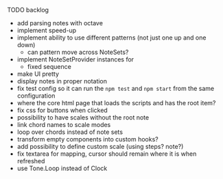 TODO backlog
* add parsing notes with octave
* implement speed-up
* implement ability to use different patterns (not just one up and one down)
  * can pattern move across NoteSets? 
* implement NoteSetProvider instances for
  * fixed sequence
* make UI pretty
* display notes in proper notation
* fix test config so it can run the `npm test` and `npm start` from the same configuration
* where the core html page that loads the scripts and has the root item?
* fix css for buttons when clicked
* possibility to have scales without the root note
* link chord names to scale modes
* loop over chords instead of note sets
* transform empty components into custom hooks?
* add possibility to define custom scale (using steps? note?)
* fix textarea for mapping, cursor should remain where it is when refreshed
* use Tone.Loop instead of Clock